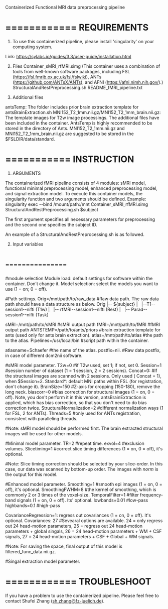 Containerized Functional MRI data preprocessing pipeline

============
REQUIREMENTS
============
1. To use this containerized pipeline, please install 'singularity' on your computing system.

Link: https://sylabs.io/guides/3.3/user-guide/installation.html

2. Files
Container_sMRI_rfMRI.simg (This container uses a combination of tools from well-known software packages, including FSL (https://fsl.fmrib.ox.ac.uk/fsl/fslwiki), ANTs (https://github.com/ANTsX/ANTs), and AFNI (https://afni.nimh.nih.gov/).) 
StructuralAndRestPreprocessing.sh
README_fMRI_pipeline.txt

3. Additional files

antsTemp: The folder includes prior brain extraction template for antsBrainExtraction.sh
MNI152_T2_1mm.nii.gz/MNI152_T2_1mm_brain.nii.gz: The template images for T2w image processings.
The additional files have been included in the container. AntsTemp is highly recommended to be stored in the directory of Ants. MNI152_T2_1mm.nii.gz and MNI152_T2_1mm_brain.nii.gz are suggested to be stored in the $FSLDIR/data/standard.

===========
INSTRUCTION
===========
1. ARGUMENTS

The containerized fMRI pipeline consists of 4 modules: sMRI model, functional minimal preprocessing model, enhanced preprocessing model, and signal extraction model.
To execute this container models, the singularity function and two arguments should be defined.
Example:
singularity exec --bind /mount/path:/mnt Container_sMRI_rfMRI.simg StructuralAndRestPreprocessing.sh $subject

The first argument specifies all necessary parameters for preprocessing and the second one specifies the subject ID.

An example of a StructuralAndRestPreprocessing.sh is as followed.

2. Input variables
# ---------------
#module selection
Module load: default settings for software within the container. Don’t change it.
Model selection: select the models you want to use (1 = on; 0 = off).

#Path settings. 
Orig=/mnt/path/to/raw_data      #Raw data path. The raw data path should have a data structure as below.
Orig
|-- ${subject}
|   |--T1--session1--nifti (T1w) 
|   |-- rfMRI--session1--nifti (Rest)
|   |-- Parad--session1--nifti (Task)

sMRI=/mnt/path/to/sMRI          #sMRI output path
fMRI=/mnt/path/to/fMRI          #fMRI output path
ANTSTEMP=/path/to/ants/priors   #brain extraction template for ants (used only for ants brain extraction).
atlas=/mnt/path/to/atlas        #the path to the atlas.
Pipelines=/usr/local/bin        #script path within the container.

atlasname=Schaefer              #the name of the atlas.
postfix=nii.                    #Raw data postfix, in case of different dcm2nii software.

#sMRI model parameter.
T2w=0                       #if T2w used, set 1; if not, set 0.
Session=1                   #session number of dataset (1 = 1 session, 2 = 2 sessions).
Concat=0:                   #If the structural images are scanned with 2 sessions. Only used ( Concat = 1), when $Session=2.
Standard*:                  default MNI paths within FSL (for registration, don't change it).
BrainSize=150               #Z-axis for cropping (150-180), remove the long neck.
biascorr=0                  #bias correction for structural images (1 = on, 0 = off). Note, you don't perform it in this version, antsBrainExtraction is applied, which has bias correction, so that you don't need to do bias correction twice.
StructuralNormalization=2   #different normalization ways (1 for FSL, 2 for ANTs).
Threads=5                   #only used for ANTs registration, consistent with paralleling threads.

#Note: sMRI model should be performed first. The brain extracted structural images will be used for other models.

#Minimal model parameter. 
TR=2            #repeat time.
exvol=4         #exclusion volumes. 
Slicetiming=1   #correct slice timing differences (1 = on, 0 = off), it's optional.

#Note: Slice timing correction should be selected by your slice-order. In this case, our data was scanned by bottom-up order. The images with *norm* is the output for this model.

#Enhanced model parameter. 
Smoothing=1         #smooth epi images (1 = on, 0 = off), it's optional. 
SmoothingFWHM=8     #the kernel of smoothing, which is commonly 2 or 3 times of the voxel-size. 
TemporalFilter=1    #filter frequency-band signals (1 = on, 0 = off). Its' optional.
lowbands=0.01       #low-pass
highbands=0.1       #high-pass

CovarianceRegression=1: regress out covariances (1 = on, 0 = off). It's optional.
Covariances: 27         #Sevearal options are available. 24 = only regress out 24 head-motion parameters, 25 = regress out 24 head-motion parameters + global singals, 26 = 24 head-motion parameters + WM + CSF signals, 27 = 24 head-motion parameters + CSF + Global + WM signals.

#Note: For saving the space, final output of this model is filtered_func_data.nii.gz. 

#Singal extraction model parameter.

============
TROUBLESHOOT
============
If you have a problem to use the containerized pipeline. Please feel free to contact Shufei Zhang (sh.zhang@fz-juelich.de).

